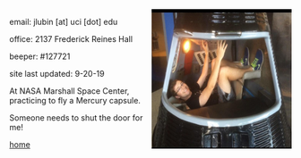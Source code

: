 
<img align="right" src= "./jackpic2.jpg" width="250" height="250">

email: jlubin [at] uci [dot] edu

office: 2137 Frederick Reines Hall

beeper: #127721

site last updated: 9-20-19

At NASA Marshall Space Center, practicing to fly a Mercury capsule. 

Someone needs to shut the door for me!

[home](./)
